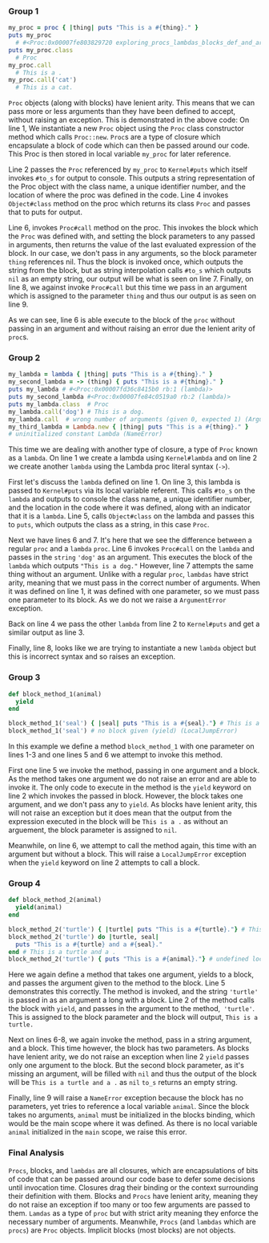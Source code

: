 ### Group 1

```ruby
my_proc = proc { |thing| puts "This is a #{thing}." }
puts my_proc
  # #<Proc:0x00007fe803829720 exploring_procs_lambdas_blocks_def_and_arity.rb:2>
puts my_proc.class
  # Proc
my_proc.call
  # This is a .
my_proc.call('cat')
  # This is a cat.
```

`Proc` objects (along with blocks) have lenient arity. This means that we can pass more or less arguments than they have been defined to accept, without raising an exception. This is demonstrated in the above code: On line 1, We instantiate a new `Proc` object using the `Proc` class constructor method which calls `Proc::new`. `Proc`s are a type of closure which encapsulate a block of code which can then be passed around our code. This Proc is then stored in local variable `my_proc` for later reference. 

Line 2 passes the `Proc` referenced by `my_proc` to `Kernel#puts` which itself invokes `#to_s` for output to console. This outputs a string representation of the Proc object with the class name, a unique identifier number, and the location of where the proc was defined in the code. Line 4 invokes `Object#class` method on the proc which returns its class `Proc` and passes that to puts for output. 

Line 6, invokes `Proc#call` method on the proc. This invokes the block which the `Proc` was defined with, and setting the block parameters to any passed in arguments, then returns the value of the last evaluated expression of the block. In our case, we don't pass in any arguments, so the block parameter `thing` references nil. Thus the block is invoked once, which outputs the string from the block, but as string interpolation calls `#to_s` which outputs `nil` as an empty string, our output will be what is seen on line 7. Finally, on line 8, we against invoke `Proc#call` but this time we pass in an argument which is assigned to the parameter `thing` and thus our output is as seen on line 9.

As we can see, line 6 is able execute to the block of the `proc` without passing in an argument and without raising an error due the lenient arity of `proc`s.



### Group 2

```ruby
my_lambda = lambda { |thing| puts "This is a #{thing}." }
my_second_lambda = -> (thing) { puts "This is a #{thing}." }
puts my_lambda # #<Proc:0x00007fd36c8415b0 rb:1 (lambda)>
puts my_second_lambda #<Proc:0x00007fe84c0519a0 rb:2 (lambda)>
puts my_lambda.class  # Proc
my_lambda.call('dog') # This is a dog.
my_lambda.call  # wrong number of arguments (given 0, expected 1) (ArgumentError)
my_third_lambda = Lambda.new { |thing| puts "This is a #{thing}." } 
# uninitialized constant Lambda (NameError)
```

This time we are dealing with another type of closure, a type of `Proc` known as a `lambda`. On line 1 we create a lambda using `Kernel#lambda` and on line 2 we create another `lambda` using the Lambda proc literal syntax (`->`).

First let's discuss the `lambda` defined on line 1. On line 3, this lambda is passed to `Kernel#puts` via its local variable referent. This calls `#to_s` on the `lambda` and outputs to console the class name, a unique identifier number, and the location in the code where it was defined, along with an indicator that it is a `lambda`. Line 5, calls `Object#class` on the lambda and passes this to `puts`, which outputs the class as a string, in this case `Proc`.

Next we have lines 6 and 7. It's here that we see the difference between a regular `proc` and a `lambda` `proc`. Line 6 invokes `Proc#call` on the `lambda` and passes in the `string` `'dog'` as an argument. This executes the block of the `lambda` which outputs `"This is a dog."` However, line 7 attempts the same thing without an argument. Unlike with a regular `proc`, `lambdas` have strict arity, meaning that we must pass in the correct number of arguments. When it was defined on line 1, it was defined with one parameter, so we must pass one parameter to its block. As we do not we raise a `ArgumentError` exception.

Back on line 4 we pass the other `lambda` from line 2 to `Kernel#puts` and get a similar output as line 3.

Finally, line 8, looks like we are trying to instantiate a new `lambda` object but this is incorrect syntax and so raises an exception.



### Group 3

```ruby
def block_method_1(animal)
  yield
end

block_method_1('seal') { |seal| puts "This is a #{seal}."} # This is a .
block_method_1('seal') # no block given (yield) (LocalJumpError)
```

In this example we define a method `block_method_1` with one parameter on lines 1-3 and one lines 5 and 6 we attempt to invoke this method.

First one line 5 we invoke the method, passing in one argument and a block. As the method takes one argument we do not raise an error and are able to invoke it. The only code to execute in the method is the `yield` keyword on line 2 which invokes the passed in block. However, the block takes one argument, and we don't pass any to `yield`. As blocks have lenient arity, this will not raise an exception but it does mean that the output from the expression executed in the block will be `This is a .` as without an arguement, the block parameter is assigned to `nil`.

Meanwhile, on line 6, we attempt to call the method again, this time with an argument but without a block. This will raise a `LocalJumpError` exception when the `yield` keyword on line 2 attempts to call a block.



### Group 4

```ruby
def block_method_2(animal)
  yield(animal)
end

block_method_2('turtle') { |turtle| puts "This is a #{turtle}."} # This is a turtle.
block_method_2('turtle') do |turtle, seal|
  puts "This is a #{turtle} and a #{seal}."
end # This is a turtle and a .
block_method_2('turtle') { puts "This is a #{animal}."} # undefined local variable or method `animal' for main:Object (NameError)
```

Here we again define a method that takes one argument, yields to a block, and passes the argument given to the method to the block. Line 5 demonstrates this correctly. The method is invoked, and the string `'turtle'` is passed in as an argument a long with a block. Line 2 of the method calls the block with `yield`, and passes in the argument to the method,` 'turtle'`. This is assigned to the block parameter and the block will output, `This is a turtle.`

Next on lines 6-8, we again invoke the method, pass in a string argument, and a block. This time however, the block has two parameters. As blocks have lenient arity, we do not raise an exception when line 2 `yield` passes only one argument to the block. But the second block parameter, as it's missing an argument, will be filled with `nil` and thus the output of the block will be `This is a turtle and a .` as `nil` `to_s` returns an empty string.

Finally, line 9 will raise a `NameError` exception because the block has no parameters, yet tries to reference a local variable `animal`. Since the block takes no arguments, `animal` must be initialized in the blocks binding, which would be the main scope where it was defined. As there is no local variable `animal` initialized in the `main` scope, we raise this error.



### Final Analysis

`Procs`, blocks, and `lambdas` are all closures, which are encapsulations of bits of code that can be passed around our code base to defer some decisions until invocation time. Closures drag their binding or the context surrounding their definition with them. Blocks and `Procs` have lenient arity, meaning they do not raise an exception if too many or too few arguments are passed to them. `Lamdas` as a type of `proc` but with strict arity meaning they enforce the necessary number of arguments. Meanwhile, `Procs` (and `lambdas` which are `procs`) are `Proc` objects. Implicit blocks (most blocks) are not objects.